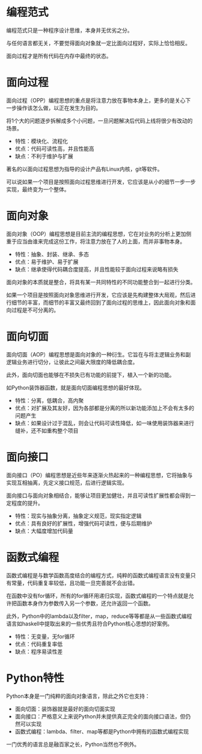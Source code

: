 # 编程范式

编程范式只是一种程序设计思维，本身并无优劣之分。

与任何语言都无关，不要觉得面向对象就一定比面向过程好，实际上恰恰相反。

面向过程才是所有代码在内存中最终的状态。



# 面向过程

面向过程（OPP）编程思想的重点是将注意力放在事物本身上，更多的是关心下一步操作该怎么做，以正在发生为目的。

将1个大的问题逐步拆解成多个小问题，一旦问题解决后代码上线将很少有改动的场景。

- 特性：模块化、流程化
- 优点：代码可读性高，并且性能高
- 缺点：不利于维护与扩展

著名的以面向过程思想为指导的设计产品有Linux内核，git等软件。

可以说如果一个项目是按照面向过程思维进行开发，它应该是从小的细节一步一步实现，最终变为一个整体。





# 面向对象

面向对象（OOP）编程思想是目前主流的编程思想，它在对业务的分析上更加侧重于应当由谁来完成这份工作，将注意力放在了人的上面，而并非事物本身。



- 特性：抽象、封装、继承、多态
- 优点：易于维护、易于扩展
- 缺点：继承使得代码耦合度提高，并且性能较于面向过程来说略有损失



面向对象的本质就是整合，将具有某一共同特性的不同功能整合到一起进行分类。

如果一个项目是按照面向对象思维进行开发，它应该是先构建整体大局观，然后进行细节的丰富，而细节的丰富又最终回到了面向过程的思维上，因此面向对象和面向过程是不可分离的。



# 面向切面

面向切面（AOP）编程思想是面向对象的一种衍生。它旨在与将主逻辑业务和副逻辑业务进行切分，让彼此之间最大限度的降低耦合度。

此外，面向切面也能够在不损失已有功能的前提下，植入一个新的功能。

如Python装饰器函数，就是面向切面编程思想的最好体现。

- 特性：分离，低耦合，高内聚
- 优点：对扩展及其友好，因为各部都是分离的所以新功能添加上不会有太多的问题产生
- 缺点：如果设计过于混乱，则会让代码可读性降低，如一味使用装饰器来进行缝补，还不如重构整个项目



# 面向接口

面向接口（PO）编程思想是近些年来逐渐火热起来的一种编程思想，它将抽象与实现互相抽离，先定义接口规范，后进行逻辑实现。

面向接口与面向对象相结合，能够让项目更加健壮，并且可读性扩展性都会得到一定程度的提升。

- 特性：现实与抽象分离，抽象定义规范，现实指定逻辑
- 优点：具有良好的扩展性，增强代码可读性，便与后期维护
- 缺点：大幅度增加代码量



# 函数式编程

函数式编程是与数学函数高度结合的编程方式，纯粹的函数式编程语言没有变量只有常量，代码重复率较低，且功能一旦完善就不会出错。

在函数中没有for循环，所有的for循环用递归实现，函数式编程的一个特点就是允许把函数本身作为参数传入另一个参数，还允许返回一个函数。

此外，Python中的lambda以及filter，map，reduce等等都是从一些函数式编程语言如haskell中提取出来的一些优秀且符合Python核心思想的好案例。

- 特性：无变量，无for循环
- 优点：代码重复率低
- 缺点：程序易读性差



# Python特性

Python本身是一门纯粹的面向对象语言，除此之外它也支持：

- 面向切面：装饰器就是最好的面向切面实现
- 面向接口：严格意义上来说Python并未提供真正完全的面向接口语法，但仍然可以实现
- 函数式编程：lambda、filter、map等都是Python中拥有的函数式编程实现

一门优秀的语言总是融百家之长，Python当然也不例外。
